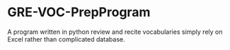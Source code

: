 # GRE-VOC-PrepProgram
A program written in python review and recite vocabularies simply rely on Excel rather than complicated database. 
